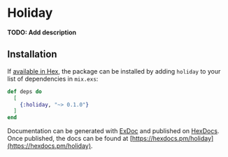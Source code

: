 # Holiday

**TODO: Add description**

## Installation

If [available in Hex](https://hex.pm/docs/publish), the package can be installed
by adding `holiday` to your list of dependencies in `mix.exs`:

```elixir
def deps do
  [
    {:holiday, "~> 0.1.0"}
  ]
end
```

Documentation can be generated with [ExDoc](https://github.com/elixir-lang/ex_doc)
and published on [HexDocs](https://hexdocs.pm). Once published, the docs can
be found at [https://hexdocs.pm/holiday](https://hexdocs.pm/holiday).

